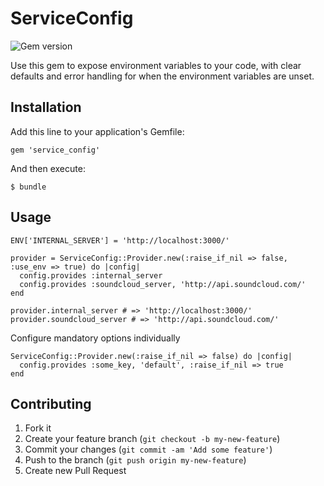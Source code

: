# ServiceConfig
![Gem version](https://badge.fury.io/rb/service_config.png)

Use this gem to expose environment variables to your code, with clear
defaults and error handling for when the environment variables are
unset.

## Installation

Add this line to your application's Gemfile:

    gem 'service_config'

And then execute:

    $ bundle

## Usage

    ENV['INTERNAL_SERVER'] = 'http://localhost:3000/'

    provider = ServiceConfig::Provider.new(:raise_if_nil => false, :use_env => true) do |config|
      config.provides :internal_server
      config.provides :soundcloud_server, 'http://api.soundcloud.com/'
    end

    provider.internal_server # => 'http://localhost:3000/'
    provider.soundcloud_server # => 'http://api.soundcloud.com/'
    
Configure mandatory options individually

    ServiceConfig::Provider.new(:raise_if_nil => false) do |config|
      config.provides :some_key, 'default', :raise_if_nil => true
    end

## Contributing

1. Fork it
2. Create your feature branch (`git checkout -b my-new-feature`)
3. Commit your changes (`git commit -am 'Add some feature'`)
4. Push to the branch (`git push origin my-new-feature`)
5. Create new Pull Request
